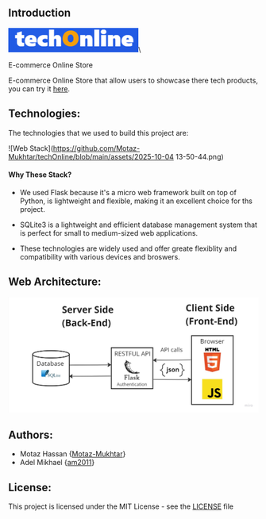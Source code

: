 ## Introduction

![techOnline Logo](https://github.com/Motaz-Mukhtar/techOnline/blob/main/assets/techOnline_Logo.png)\

E-commerce Online Store


E-commerce Online Store that allow users to showcase there tech products,
you can try it [here](http://web-01.alxweb-01.tech/home).


## Technologies:

The technologies that we used to build this project are:


![Web Stack](https://github.com/Motaz-Mukhtar/techOnline/blob/main/assets/2025-10-04 13-50-44.png)


#### Why These Stack?

- We used Flask because it's a micro web framework built on top of Python, is lightweight and flexible, making it an excellent choice for ths project.

- SQLite3 is a lightweight and efficient database management system that is perfect for small to medium-sized web applications.

- These technologies are widely used and offer greate flexiblity and compatibility with various devices and broswers.

## Web Architecture:

![Web Architecture Diagram](https://github.com/Motaz-Mukhtar/techOnline/blob/main/assets/2023-4-13(1).jpg)

## Authors:

- Motaz Hassan \{[Motaz-Mukhtar](https://github.com/Motaz-Mukhtar)\}
- Adel Mikhael \{[am2011](https://github.com/am2011)\}

## License:

This project is licensed under the MIT License - see the [LICENSE](./LICENSE) file
